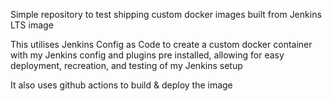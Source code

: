 Simple repository to test shipping custom docker images built from Jenkins LTS image 

This utilises Jenkins Config as Code to create a custom docker container with my Jenkins config and plugins pre installed, allowing for easy deployment, recreation, and testing of my Jenkins setup

It also uses github actions to build & deploy the image
